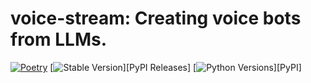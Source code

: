# voice-stream: Creating voice bots from LLMs.

[![Poetry](https://img.shields.io/endpoint?url=https://python-poetry.org/badge/v0.json)](https://python-poetry.org/)
[![Stable Version](https://img.shields.io/pypi/v/poetry?label=stable)][PyPI Releases]
[![Python Versions](https://img.shields.io/pypi/pyversions/poetry)][PyPI]
